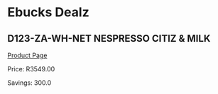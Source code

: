 
# Ebucks Dealz
## D123-ZA-WH-NET NESPRESSO CITIZ & MILK
[Product Page](https://www.ebucks.com/web/shop/productSelected.do?prodId=1158948939&catId=1157555110)

Price: R3549.00

Savings: 300.0


	